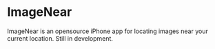 # ImageNear

ImageNear is an opensource iPhone app for locating images near your current location. Still in development.
